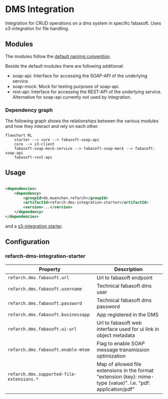 # DMS Integration

Integration for CRUD operations on a dms system in specific fabasoft. Uses
s3-integration for file handling.

## Modules

The modules follow the [default naming convention](./index.md#naming-conventions).

Beside the default modules there are following additional:

- soap-api: Interface for accessing the SOAP-API of the underlying service.
- soap-mock: Mock for testing purposes of soap-api.
- rest-api: Interface for accessing the REST-API of the underlying service. Alternative for soap-api currently not used by integration.

### Dependency graph

The following graph shows the relationships between the various modules and how they interact and rely on each other.

```mermaid
flowchart RL
    starter --> core --> fabasoft-soap-api
    core --> s3-client
    fabasoft-soap-mock-service --> fabasoft-soap-mock --> fabasoft-soap-api
    fabasoft-rest-api
```

## Usage

```xml

<dependencies>
    <dependency>
        <groupId>de.muenchen.refarch</groupId>
        <artifactId>refarch-dms-integration-starter</artifactId>
        <version>...</version>
    </dependency>
</dependencies>
```

and a [s3-integration starter](./s3.md#usage).

## Configuration

### refarch-dms-integration-starter

| Property                                  | Description                                                                                                    |
|-------------------------------------------|----------------------------------------------------------------------------------------------------------------|
| `refarch.dms.fabasoft.url`                | Url to fabasoft endpoint                                                                                       |
| `refarch.dms.fabasoft.username`           | Technical fabasoft dms user                                                                                    |
| `refarch.dms.fabasoft.password`           | Technical fabasoft dms password                                                                                |
| `refarch.dms.fabasoft.businessapp`        | App registered in the DMS                                                                                      |
| `refarch.dms.fabasoft.ui-url`             | Url to fabasoft web interface used for ui link in object metadata                                              |
| `refarch.dms.fabasoft.enable-mtom`        | Flag to enable SOAP message transmission optimization                                                          |
| `refarch.dms.supported-file-extensions.*` | Map of allowed file extensions in the format "extension (key): mime-type (value)". I.e. "pdf: application/pdf" |
